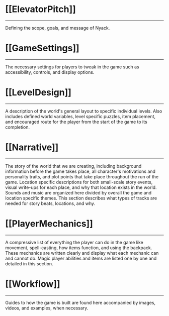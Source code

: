 # [[ElevatorPitch]]
---
Defining the scope, goals, and message of Nyack.

# [[GameSettings]]
---
The necessary settings for players to tweak in the game such as accessibility, controls, and display options.

# [[LevelDesign]]
---
A description of the world's general layout to specific individual levels. Also includes defined world variables, level specific puzzles, item placement, and encouraged route for the player from the start of the game to its completion.

# [[Narrative]]
---
The story of the world that we are creating, including background information before the game takes place, all character's motivations and personality traits, and plot points that take place throughout the run of the game. Location specific descriptions for both small-scale story events, visual write-ups for each place, and why that location exists in the world. Sounds and music are organized here divided by overall the game and location specific themes. This section describes what types of tracks are needed for story beats, locations, and why.

# [[PlayerMechanics]]
---
A compressive list of everything the player can do in the game like movement, spell-casting, how items function, and using the backpack. These mechanics are written clearly and display what each mechanic can and cannot do. Magic player abilities and items are listed one by one and detailed in this section.

# [[Workflow]]
---
Guides to how the game is built are found here accompanied by images, videos, and examples, when necessary.